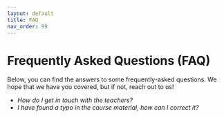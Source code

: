 ```yaml
---
layout: default
title: FAQ
nav_order: 99
---
```



# Frequently Asked Questions (FAQ)

Below, you can find the answers to some frequently-asked questions. We hope that we have you covered, but if not, 
reach out to us!


* *How do I get in touch with the teachers?*
* *I have found a typo in the course material, how can I correct it?*
